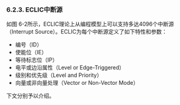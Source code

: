 ### **6.2.3. ECLIC中断源**

如图 6-2所示，ECLIC理论上从编程模型上可以支持多达4096个中断源（Interrupt Source）。ECLIC为每个中断源定义了如下特性和参数：

- 编号（ID）
- 使能位（IE）
- 等待标志位（IP）
- 电平或边沿属性（Level or Edge-Triggered）
- 级别和优先级（Level and Priority）
- 向量或非向量处理（Vector or Non-Vector Mode）

下文分别予以介绍。

